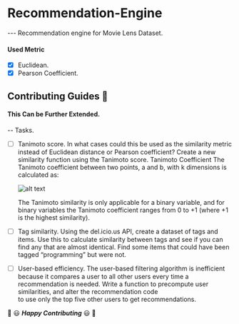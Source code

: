 # Recommendation-Engine

--- Recommendation engine for Movie Lens Dataset.

#### Used Metric
- [x] Euclidean.
- [x] Pearson Coefficient.

## Contributing Guides :crown:
#### This Can be Further Extended.

-- Tasks.
- [ ] Tanimoto score. In what cases could this be used as the similarity metric instead
      of Euclidean distance or Pearson coefficient? Create a new similarity function using
      the Tanimoto score.
      Tanimoto Coefficient
     The Tanimoto coefficient between two points, a and b, with k dimensions is calculated as:
     
     ![alt text](https://docs.tibco.com/pub/spotfire/6.5.3/doc/html/images/hc_tanimoto_coefficient_eq_1.png)
     
     The Tanimoto similarity is only applicable for a binary variable, and for binary variables the Tanimoto coefficient ranges from 0 to      +1 (where +1 is the highest similarity).

- [ ] Tag similarity. Using the del.icio.us API, create a dataset of tags and items. Use
      this to calculate similarity between tags and see if you can find any that are
      almost identical. Find some items that could have been tagged “programming”
      but were not.

- [ ] User-based efficiency. The user-based filtering algorithm is inefficient because it
      compares a user to all other users every time a recommendation is needed. Write
      a function to precompute user similarities, and alter the recommendation code  
      to use only the top five other users to get recommendations.

:tada:  :smiley: _**Happy Contributing**_ :smiley: :tada:
